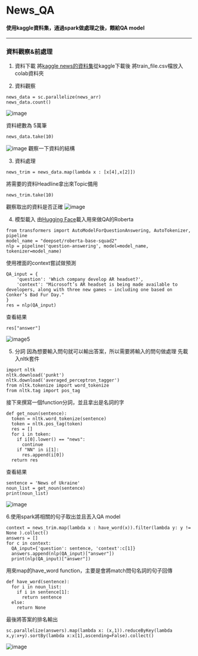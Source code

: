 # News_QA
#### 使用kaggle資料集，通過spark做處理之後，餵給QA model
---
### 資料觀察&前處理
1. 資料下載
將[kaggle news的資料集](https://www.kaggle.com/datasets/nikhiljohnk/news-popularity-in-multiple-social-media-platforms)從kaggle下載後
將train_file.csv檔放入colab資料夾

2. 資料觀察
```
news_data = sc.parallelize(news_arr)
news_data.count()
```
![image](https://user-images.githubusercontent.com/44884255/161244972-c24ace47-b236-4a69-a4d6-c674ab400519.png)

資料總數為 5萬筆

```
news_data.take(10)
```
![image](https://user-images.githubusercontent.com/44884255/161244665-8bc596f1-aa6a-4f18-a5b3-ef7b93af8aa6.png)
觀察一下資料的結構

3. 資料處理
```
news_trim = news_data.map(lambda x : [x[4],x[2]])
```
將需要的資料Headline拿出來Topic備用
```
news_trim.take(10)
```
觀察取出的資料是否正確
![image](https://user-images.githubusercontent.com/44884255/161245646-7d2cdc67-d321-4672-ab46-2de654585d1f.png)

4. 模型載入
由[Hugging Face](https://huggingface.co/)載入用來做QA的Roberta
```
from transformers import AutoModelForQuestionAnswering, AutoTokenizer, pipeline
model_name = "deepset/roberta-base-squad2"
nlp = pipeline('question-answering', model=model_name, tokenizer=model_name)
```

使用裡面的context嘗試做預測
```
QA_input = {
    'question': 'Which company develop AR headset?',
    'context': "Microsoft’s AR headset is being made available to developers, along with three new games – including one based on Conker’s Bad Fur Day."
}
res = nlp(QA_input)
```
查看結果
```
res["answer"]
```
![image](https://user-images.githubusercontent.com/44884255/161246431-3300c63f-40fa-448e-bc58-b3ff54692c98.png)5

5. 分詞
因為想要輸入問句就可以輸出答案，所以需要將輸入的問句做處理
先載入nltk套件
```
import nltk
nltk.download('punkt')
nltk.download('averaged_perceptron_tagger')
from nltk.tokenize import word_tokenize
from nltk.tag import pos_tag
```
接下來撰寫一個function分詞，並且拿出是名詞的字
```
def get_noun(sentence):
  token = nltk.word_tokenize(sentence)
  token = nltk.pos_tag(token)
  res = []
  for i in token:
    if i[0].lower() == "news":
      continue
    if "NN" in i[1]:
      res.append(i[0])  
  return res
```
查看結果
```
sentence = 'News of Ukraine'
noun_list = get_noun(sentence)
print(noun_list)
```
![image](https://user-images.githubusercontent.com/44884255/161250535-8360a72b-3861-48e9-964e-dd2e0d22ba83.png)

6.使用spark將相關的句子取出並且丟入QA model
```
context = news_trim.map(lambda x : have_word(x)).filter(lambda y: y != None ).collect()
answers = []
for c in context:
  QA_input={'question': sentence, 'context':c[1]}
  answers.append(nlp(QA_input)["answer"])
  print(nlp(QA_input)["answer"])
```
用來map的have_word function，主要是會將match問句名詞的句子回傳
```
def have_word(sentence):
  for i in noun_list:
    if i in sentence[1]:
      return sentence
  else:
    return None
```
最後將答案的排名輸出
```
sc.parallelize(answers).map(lambda x: (x,1)).reduceByKey(lambda x,y:x+y).sortBy(lambda x:x[1],ascending=False).collect()
```
![image](https://user-images.githubusercontent.com/44884255/161252185-467b7ceb-c3b4-43fb-9df0-a258604f32f3.png)

